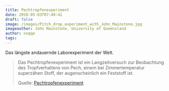 ```yaml
---
title: Pechtropfenexperiment
date: 2018-05-03T07:49:41
draft: false
image: /images/Pitch_drop_experiment_with_John_Mainstone.jpg
imageauthor: John Mainstone, University of Queensland
author: noqqe
tags:
---
```


Das längste andauernde Laborexperiment der Welt.

> Das Pechtropfenexperiment ist ein Langzeitversuch zur Beobachtung des
> Tropfverhaltens von Pech, einem bei Zimmertemperatur superzähen Stoff, der
> augenscheinlich ein Feststoff ist.
>
> Quelle: [Pechtropfenexperiment](https://de.wikipedia.org/wiki/Pechtropfenexperiment)
